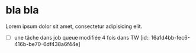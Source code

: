 # bla bla

Lorem ipsum dolor sit amet, consectetur adipisicing elit.

- [ ] une tâche dans job queue modifiée 4 fois dans TW [id:: 16a1d4bb-fec6-416b-be70-6df438a6f44e]
